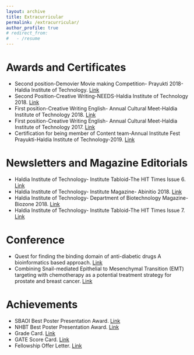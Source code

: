 ```yaml
---
layout: archive
title: Extracurricular
permalink: /extracurricular/
author_profile: true
# redirect_from:
#   - /resume
---
```




Awards and Certificates
======
* Second position-Demovier Movie making Competition- Prayukti 2018- Haldia Institute of Technology. [Link](https://drive.google.com/file/d/1lPQ_YjfWKAGrlgB1Ty1pSVmq1gZCM7OU/view?usp=sharing)
* Second Position-Creative Writing-NEEDS-Haldia Institute of Technology 2018. [Link](https://drive.google.com/file/d/1YQrAxA9cRq24GyEPP88SBZKjDNj98eWX/view?usp=sharing)
* First position-Creative Writing English- Annual Cultural Meet-Haldia Institute of Technology 2018. [Link](https://drive.google.com/file/d/1JfBckF9oReGNB3wyZOKolzX7V5u0PAua/view?usp=sharing)
* First position-Creative Writing English- Annual Cultural Meet-Haldia Institute of Technology 2017. [Link](https://drive.google.com/file/d/1aW49jjKSQF8vCdJTn9SXbaQr6uGo4MLm/view?usp=sharing)
* Certification for being member of Content team-Annual Institute Fest Prayukti-Haldia Institute of Technology-2019. [Link](https://drive.google.com/file/d/137_QeEdFqZyUU5QPQqt41ypwGtSk_OqC/view?usp=sharing)


Newsletters and Magazine Editorials
======
* Haldia Institute of Technology- Institute Tabloid-The HIT Times Issue 6. [Link](https://drive.google.com/file/d/1SraUcwwbO68di2wEtlpdGkEzqIgOFvAP/view?usp=sharing)
* Haldia Institute of Technology- Institute Magazine- Abinitio 2018. [Link](https://drive.google.com/file/d/1GHfenOR0TmGGdE3Adn8IjhLBCjmj64FP/view?usp=sharing)
* Haldia Institute of Technology- Department of Biotechnology Magazine-Biozone 2018. [Link](https://drive.google.com/file/d/1WdilrkbiyQHco4NatNpF3r7yMmIAQODv/view?usp=sharing)
* Haldia Institute of Technology- Institute Tabloid-The HIT Times Issue 7. [Link](https://drive.google.com/file/d/1__tlMqdbu0nS-HpKdAsWrsfHIR5sDbBh/view?usp=sharing)


Conference
======
* Quest for finding the binding domain of anti-diabetic drugs A bioinformatics based approach. [Link](https://drive.google.com/file/d/1i3xcIoJ73YBWSeqbwDIFbQLykDR7uBET/view?usp=sharing)
* Combining Snail-mediated Epithelial to Mesenchymal Transition (EMT) targeting with chemotherapy as a potential treatment strategy for prostate and breast cancer. [Link](https://drive.google.com/file/d/1mTueEdJp8kCFaTR912Ami0vxDDw6ZJ5I/view?usp=sharing)


Achievements
======
* SBAOI Best Poster Presentation Award. [Link](https://drive.google.com/file/d/1hiJsn5Fcg97Dq20nfWeixp9vECT6FWAZ/view?usp=sharing)
* NHBT Best Poster Presentation Award. [Link](https://drive.google.com/file/d/1uqXVXnwEqMyddgcenUPV874hcPqjigvo/view?usp=sharing)
* Grade Card. [Link](https://drive.google.com/file/d/14DN5CiFdPJFxjry2HdXglAl06wr-RKZx/view?usp=sharing)
* GATE Score Card. [Link](https://drive.google.com/file/d/1w5Hh9kb-SVSnvGIhQ0X6QfrmhZgrfn-y/view?usp=sharing)
* Fellowship Offer Letter. [Link](https://drive.google.com/file/d/1wC-PjmJbcrlNJRpc5CXdc9XIrxolUVBC/view?usp=sharing)





